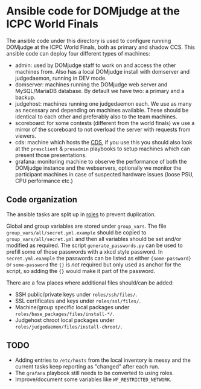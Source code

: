 # Ansible code for DOMjudge at the ICPC World Finals

The ansible code under this directory is used to configure running
DOMjudge at the ICPC World Finals, both as primary and shadow CCS.
This ansible code can deploy four different types of machines:

* admin: used by DOMjudge staff to work on and access the other
  machines from. Also has a local DOMjudge install with domserver and
  judgedaemon, running in DEV mode.
* domserver: machines running the DOMjudge web server and
  MySQL/MariaDB database. By default we have two: a primary and a
  backup.
* judgehost: machines running one judgedaemon each. We use as many as
  necessary and depending on machines available. These should be
  identical to each other and preferably also to the team machines.
* scoreboard: for some contests (different from the world finals) we
  use a mirror of the scoreboard to not overload the server with
  requests from viewers.
* cds: machine which hosts the [CDS](https://tools.icpc.global/cds/), if you use
  this you should also look at the `presclient` & `presadmin` playbooks to setup
  machines which can present those presentations.
* grafana: monitoring machine to observe the performance of both the DOMjudge instance
  and the webservers, optionally we monitor the participant machines in case of suspected
  hardware issues (loose PSU, CPU performance etc.)

## Code organization

The ansible tasks are split up in
[roles](https://docs.ansible.com/ansible/latest/user_guide/playbooks_reuse_roles.html)
to prevent duplication.

Global and group variables are stored under `group_vars`. The file
`group_vars/all/secret.yml.example` should be copied to
`group_vars/all/secret.yml` and then all variables should be set
and/or modified as required. The script `generate_passwords.py` can be used
to prefill some of those passwords with a xkcd style password. In `secret.yml.example`
the passwords can be listed as either `{some-password}` or `some-password` the `{}` is *not*
required but only used as anchor for the script, so adding the `{}` would make it part of the
password.

There are a few places where additional files should/can be added:
* SSH public/private keys under `roles/ssh/files/`.
* SSL certificates and keys under `roles/ssl/files/`.
* Machine/group specific local packages under `roles/base_packages/files/install-*/`.
* Judgehost chroot local packages under `roles/judgedaemon/files/install-chroot/`.

## TODO

* Adding entries to `/etc/hosts` from the local inventory is messy and
  the current tasks keep reporting as "changed" after each run.
* The `grafana` playbook still needs to be converted to using roles.
* Improve/document some variables like `WF_RESTRICTED_NETWORK`.

